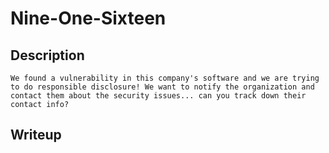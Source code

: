 # Nine-One-Sixteen

## Description
```
We found a vulnerability in this company's software and we are trying to do responsible disclosure! We want to notify the organization and contact them about the security issues... can you track down their contact info? 
```

## Writeup